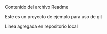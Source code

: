 Contenido del archivo Readme

Este es un proyecto de ejemplo para uso de git 

Linea agregada en repositorio local